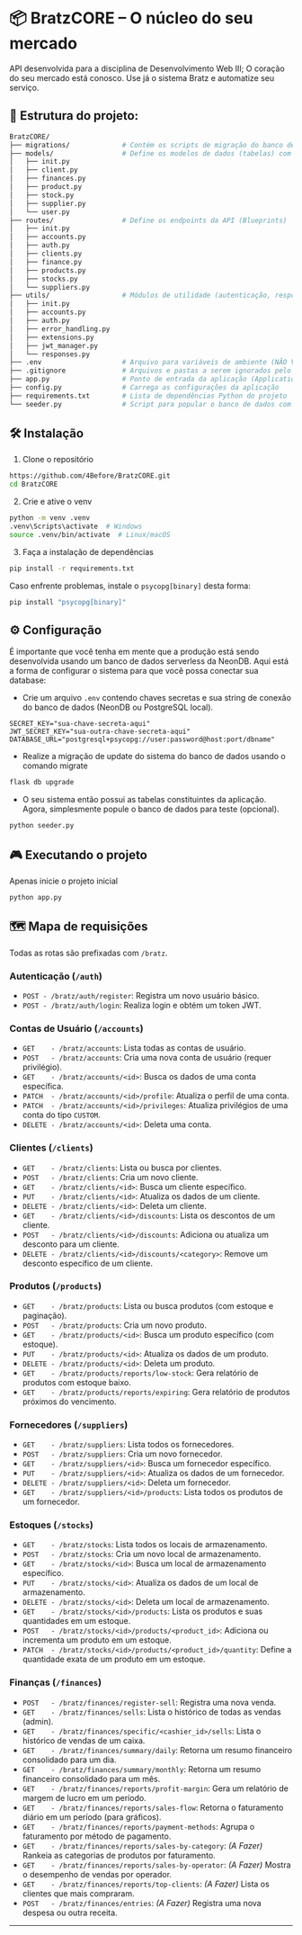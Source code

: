 # 📦 BratzCORE – O núcleo do seu mercado

API desenvolvida para a disciplina de Desenvolvimento Web III; O coração do seu mercado está conosco. Use já o sistema Bratz e automatize seu serviço.

## 🧱 Estrutura do projeto:
```bash
BratzCORE/
├── migrations/             # Contém os scripts de migração do banco de dados (Alembic)
├── models/                 # Define os modelos de dados (tabelas) com SQLAlchemy
│   ├── init.py
│   ├── client.py
│   ├── finances.py
│   ├── product.py
│   ├── stock.py
│   ├── supplier.py
│   └── user.py
├── routes/                 # Define os endpoints da API (Blueprints)
│   ├── init.py
│   ├── accounts.py
│   ├── auth.py
│   ├── clients.py
│   ├── finance.py
│   ├── products.py
│   ├── stocks.py
│   └── suppliers.py
├── utils/                  # Módulos de utilidade (autenticação, respostas, etc.)
│   ├── init.py
│   ├── accounts.py
│   ├── auth.py
│   ├── error_handling.py
│   ├── extensions.py
│   ├── jwt_manager.py
│   └── responses.py
├── .env                    # Arquivo para variáveis de ambiente (NÃO VERSIONADO)
├── .gitignore              # Arquivos e pastas a serem ignorados pelo Git
├── app.py                  # Ponto de entrada da aplicação (Application Factory)
├── config.py               # Carrega as configurações da aplicação
├── requirements.txt        # Lista de dependências Python do projeto
└── seeder.py               # Script para popular o banco de dados com dados de teste
```

## 🛠️ Instalação
1. Clone o repositório

```bash
https://github.com/4Before/BratzCORE.git
cd BratzCORE

```

2. Crie e ative o venv
```bash
python -m venv .venv
.venv\Scripts\activate  # Windows
source .venv/bin/activate  # Linux/macOS
```

3. Faça a instalação de dependências
```bash
pip install -r requirements.txt
```

Caso enfrente problemas, instale o `psycopg[binary]` desta forma:
```bash
pip install "psycopg[binary]"
```

## ⚙️ Configuração
É importante que você tenha em mente que a produção está sendo desenvolvida usando um banco de dados serverless da NeonDB. Aqui está a forma de configurar o sistema para que você possa conectar sua database:
- Crie um arquivo `.env` contendo chaves secretas e sua string de conexão do banco de dados (NeonDB ou PostgreSQL local).
```env
SECRET_KEY="sua-chave-secreta-aqui"
JWT_SECRET_KEY="sua-outra-chave-secreta-aqui"
DATABASE_URL="postgresql+psycopg://user:password@host:port/dbname"
```
- Realize a migração de update do sistema do banco de dados usando o comando migrate
```bash
flask db upgrade
```
- O seu sistema então possui as tabelas constituintes da aplicação. Agora, simplesmente popule o banco de dados para teste (opcional).
```bash
python seeder.py
```

## 🎮 Executando o projeto
Apenas inicie o projeto inicial 

```bash
python app.py
```

## 🗺️ Mapa de requisições

Todas as rotas são prefixadas com `/bratz`.

### Autenticação (`/auth`)
- `POST - /bratz/auth/register`: Registra um novo usuário básico.
- `POST - /bratz/auth/login`: Realiza login e obtém um token JWT.

### Contas de Usuário (`/accounts`)
- `GET    - /bratz/accounts`: Lista todas as contas de usuário.
- `POST   - /bratz/accounts`: Cria uma nova conta de usuário (requer privilégio).
- `GET    - /bratz/accounts/<id>`: Busca os dados de uma conta específica.
- `PATCH  - /bratz/accounts/<id>/profile`: Atualiza o perfil de uma conta.
- `PATCH  - /bratz/accounts/<id>/privileges`: Atualiza privilégios de uma conta do tipo `CUSTOM`.
- `DELETE - /bratz/accounts/<id>`: Deleta uma conta.

### Clientes (`/clients`)
- `GET    - /bratz/clients`: Lista ou busca por clientes.
- `POST   - /bratz/clients`: Cria um novo cliente.
- `GET    - /bratz/clients/<id>`: Busca um cliente específico.
- `PUT    - /bratz/clients/<id>`: Atualiza os dados de um cliente.
- `DELETE - /bratz/clients/<id>`: Deleta um cliente.
- `GET    - /bratz/clients/<id>/discounts`: Lista os descontos de um cliente.
- `POST   - /bratz/clients/<id>/discounts`: Adiciona ou atualiza um desconto para um cliente.
- `DELETE - /bratz/clients/<id>/discounts/<category>`: Remove um desconto específico de um cliente.

### Produtos (`/products`)
- `GET    - /bratz/products`: Lista ou busca produtos (com estoque e paginação).
- `POST   - /bratz/products`: Cria um novo produto.
- `GET    - /bratz/products/<id>`: Busca um produto específico (com estoque).
- `PUT    - /bratz/products/<id>`: Atualiza os dados de um produto.
- `DELETE - /bratz/products/<id>`: Deleta um produto.
- `GET    - /bratz/products/reports/low-stock`: Gera relatório de produtos com estoque baixo.
- `GET    - /bratz/products/reports/expiring`: Gera relatório de produtos próximos do vencimento.

### Fornecedores (`/suppliers`)
- `GET    - /bratz/suppliers`: Lista todos os fornecedores.
- `POST   - /bratz/suppliers`: Cria um novo fornecedor.
- `GET    - /bratz/suppliers/<id>`: Busca um fornecedor específico.
- `PUT    - /bratz/suppliers/<id>`: Atualiza os dados de um fornecedor.
- `DELETE - /bratz/suppliers/<id>`: Deleta um fornecedor.
- `GET    - /bratz/suppliers/<id>/products`: Lista todos os produtos de um fornecedor.

### Estoques (`/stocks`)
- `GET    - /bratz/stocks`: Lista todos os locais de armazenamento.
- `POST   - /bratz/stocks`: Cria um novo local de armazenamento.
- `GET    - /bratz/stocks/<id>`: Busca um local de armazenamento específico.
- `PUT    - /bratz/stocks/<id>`: Atualiza os dados de um local de armazenamento.
- `DELETE - /bratz/stocks/<id>`: Deleta um local de armazenamento.
- `GET    - /bratz/stocks/<id>/products`: Lista os produtos e suas quantidades em um estoque.
- `POST   - /bratz/stocks/<id>/products/<product_id>`: Adiciona ou incrementa um produto em um estoque.
- `PATCH  - /bratz/stocks/<id>/products/<product_id>/quantity`: Define a quantidade exata de um produto em um estoque.

### Finanças (`/finances`)
- `POST   - /bratz/finances/register-sell`: Registra uma nova venda.
- `GET    - /bratz/finances/sells`: Lista o histórico de todas as vendas (admin).
- `GET    - /bratz/finances/specific/<cashier_id>/sells`: Lista o histórico de vendas de um caixa.
- `GET    - /bratz/finances/summary/daily`: Retorna um resumo financeiro consolidado para um dia.
- `GET    - /bratz/finances/summary/monthly`: Retorna um resumo financeiro consolidado para um mês.
- `GET    - /bratz/finances/reports/profit-margin`: Gera um relatório de margem de lucro em um período.
- `GET    - /bratz/finances/reports/sales-flow`: Retorna o faturamento diário em um período (para gráficos).
- `GET    - /bratz/finances/reports/payment-methods`: Agrupa o faturamento por método de pagamento.
- `GET    - /bratz/finances/reports/sales-by-category`: *(A Fazer)* Rankeia as categorias de produtos por faturamento.
- `GET    - /bratz/finances/reports/sales-by-operator`: *(A Fazer)* Mostra o desempenho de vendas por operador.
- `GET    - /bratz/finances/reports/top-clients`: *(A Fazer)* Lista os clientes que mais compraram.
- `POST   - /bratz/finances/entries`: *(A Fazer)* Registra uma nova despesa ou outra receita.

---